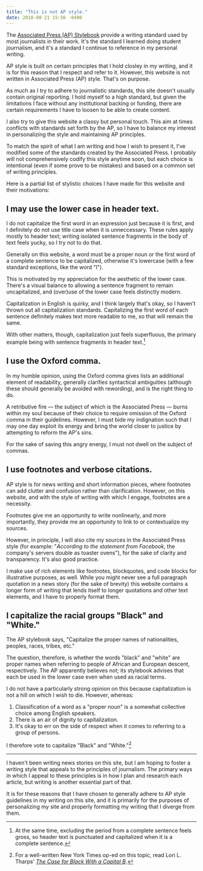 ```yaml
---
title: "This is not AP style."
date: 2018-08-21 15:56 -0400
---
```


The [Associated Press (AP) Stylebook](https://www.apstylebook.com/) provide a writing standard used by most journalists in their work. It's the standard I learned doing student journalism, and it's a standard I continue to reference in my personal writing.

AP style is built on certain principles that I hold closley in my writing, and it is for this reason that I respect and refer to it. However, this website is not written in Associated Press (AP) style. That's on purpose.

As much as I try to adhere to journalistic standards, this site doesn't usually contain original reporting. I hold myself to a high standard, but given the limitations I face without any institutional backing or funding, there are certain requirements I have to loosen to be able to create content.

I also try to give this website a classy but personal touch. This aim at times conflicts with standards set forth by the AP, so I have to balance my interest in personalizing the style and maintaining AP principles.

To match the spirit of what I am writing and how I wish to present it, I've modified some of the standards created by the Associated Press. I probably will not comprehensively codify this style anytime soon, but each choice is intentional (even if some prove to be mistakes) and based on a common set of writing principles.

Here is a partial list of stylistic choices I have made for this website and their motivations:

## I may use the lower case in header text.

I do not capitalize the first word in an expression just because it is first, and I definitely do not use title case when it is unneccessary. These rules apply mostly to header text; writing isolated sentence fragments in the body of text feels yucky, so I try not to do that.

Generally on this website, a word must be a proper noun or the first word of a complete sentence to be capitalized, otherwise it's lowercase (with a few standard exceptions, like the word "I").

This is motivated by my appreciation for the aesthetic of the lower case. There's a visual balance to allowing a sentence fragment to remain uncapitalized, and (over)use of the lower case feels distinctly modern.

Capitalization in English is quirky, and I think largely that's okay, so I haven't thrown out all capitalization standards. Capitalizing the first word of each sentence definitely makes text more readable to me, so that will remain the same.

With other matters, though, capitalization just feels superfluous, the primary example being with sentence fragments in header text.[^punctuated-headers]

## I use the Oxford comma.

In my humble opinion, using the Oxford comma gives lists an additional element of readability, generally clarifies syntactical ambiguities (although these should generally be avoided with rewording), and is the right thing to do.

A retributive fire — the subject of which is the Associated Press — burns within my soul because of their choice to require omission of the Oxford comma in their guidelines. However, I must bide my indignation such that I may one day exploit its energy and bring the world closer to justice by attempting to reform the AP's sins.

For the sake of saving this angry energy, I must not dwell on the subject of commas.

## I use footnotes and verbose citations.

AP style is for news writing and short information pieces, where footnotes can add clutter and confusion rather than clarification. However, on this website, and with the style of writing with which I engage, footnotes are a necessity.

Footnotes give me an opportunity to write nonlinearly, and more importantly, they provide me an opportunity to link to or contextualize my sources.

However, in principle, I will also cite my sources in the Associated Press style (for example: "*According to the statement from Facebook*, the company's servers double as toaster ovens"), for the sake of clarity and transparency. It's also good practice.

I make use of rich elements like footnotes, blockquotes, and code blocks for illustrative purposes, as well. While you might never see a full paragraph quotation in a news story (for the sake of brevity) this website contains a longer form of writing that lends itself to longer quotations and other text elements, and I have to properly format them.

## I capitalize the racial groups "Black" and "White."

The AP stylebook says, "Capitalize the proper names of nationalities, peoples, races, tribes, etc."

The question, therefore, is whether the words "black" and "white" are proper names when referring to people of African and European descent, respectively. The AP apparently believes not; its stylebook advises that each be used in the lower case even when used as racial terms.

I do not have a particularly strong opinion on this because capitalization is not a hill on which I wish to die. However, whereas:

1. Classification of a word as a "proper noun" is a somewhat collective choice among English speakers.
2. There is an air of dignity to capitalization.
3. It's okay to err on the side of respect when it comes to referring to a group of persons.

I therefore vote to capitalize "Black" and "White."[^Tharps-op-ed]

----

I haven't been writing news stories on this site, but I am hoping to foster a writing style that appeals to the principles of journalism. The primary ways in which I appeal to these principles is in how I plan and research each article, but writing is another essential part of that.

It is for these reasons that I have chosen to generally adhere to AP style guidelines in my writing on this site, and it is primarily for the purposes of personalizing my site and properly formatting my writing that I diverge from them.



[^punctuated-headers]: At the same time, excluding the period from a complete sentence feels gross, so header text is punctuated and capitalized when it is a complete sentence.

[^Tharps-op-ed]: For a well-written New York Times op-ed on this topic, read Lori L. Tharps' [*The Case for Black With a Capital B*](https://www.nytimes.com/2014/11/19/opinion/the-case-for-black-with-a-capital-b.html).
